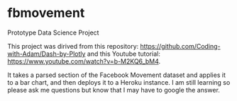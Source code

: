# fbmovement
Prototype Data Science Project

This project was dirived from this repository: https://github.com/Coding-with-Adam/Dash-by-Plotly and this Youtube tutorial: https://www.youtube.com/watch?v=b-M2KQ6_bM4.

It takes a parsed section of the Facebook Movement dataset and applies it to a bar chart, and then deploys it to a Heroku instance. I am still learning so please ask me questions but know that I may have to google the answer.